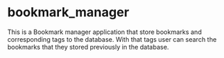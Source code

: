 # bookmark_manager
This is a Bookmark manager application that store bookmarks and corresponding tags to the database. With that tags user can search the bookmarks that they stored previously in the database.
